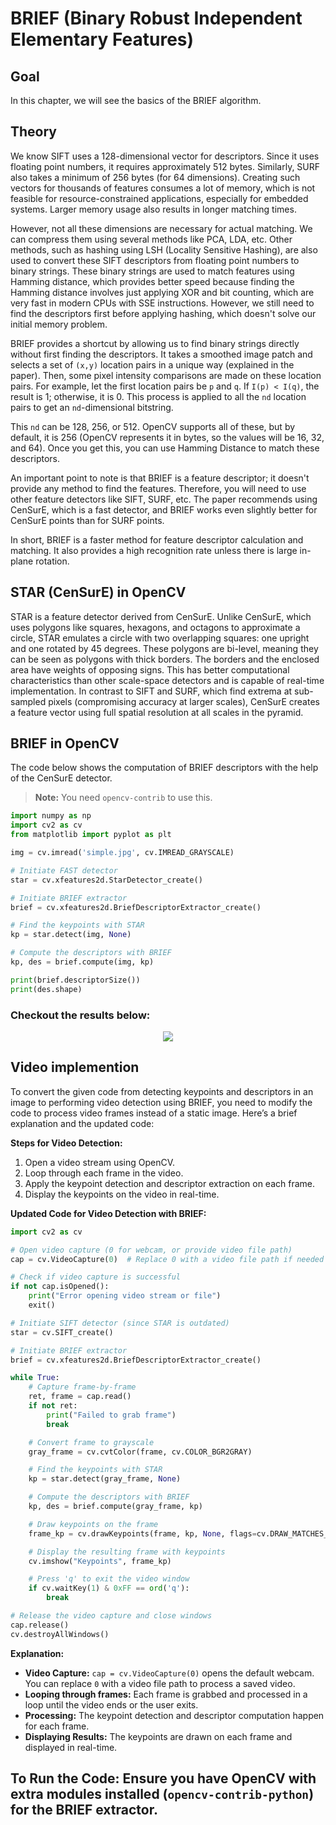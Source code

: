 # BRIEF (Binary Robust Independent Elementary Features)

## Goal
In this chapter, we will see the basics of the BRIEF algorithm.

## Theory
We know SIFT uses a 128-dimensional vector for descriptors. Since it uses floating point numbers, it requires approximately 512 bytes. Similarly, SURF also takes a minimum of 256 bytes (for 64 dimensions). Creating such vectors for thousands of features consumes a lot of memory, which is not feasible for resource-constrained applications, especially for embedded systems. Larger memory usage also results in longer matching times.

However, not all these dimensions are necessary for actual matching. We can compress them using several methods like PCA, LDA, etc. Other methods, such as hashing using LSH (Locality Sensitive Hashing), are also used to convert these SIFT descriptors from floating point numbers to binary strings. These binary strings are used to match features using Hamming distance, which provides better speed because finding the Hamming distance involves just applying XOR and bit counting, which are very fast in modern CPUs with SSE instructions. However, we still need to find the descriptors first before applying hashing, which doesn't solve our initial memory problem.

BRIEF provides a shortcut by allowing us to find binary strings directly without first finding the descriptors. It takes a smoothed image patch and selects a set of `(x,y)` location pairs in a unique way (explained in the paper). Then, some pixel intensity comparisons are made on these location pairs. For example, let the first location pairs be `p` and `q`. If `I(p) < I(q)`, the result is 1; otherwise, it is 0. This process is applied to all the `nd` location pairs to get an `nd`-dimensional bitstring.

This `nd` can be 128, 256, or 512. OpenCV supports all of these, but by default, it is 256 (OpenCV represents it in bytes, so the values will be 16, 32, and 64). Once you get this, you can use Hamming Distance to match these descriptors.

An important point to note is that BRIEF is a feature descriptor; it doesn't provide any method to find the features. Therefore, you will need to use other feature detectors like SIFT, SURF, etc. The paper recommends using CenSurE, which is a fast detector, and BRIEF works even slightly better for CenSurE points than for SURF points.

In short, BRIEF is a faster method for feature descriptor calculation and matching. It also provides a high recognition rate unless there is large in-plane rotation.

## STAR (CenSurE) in OpenCV
STAR is a feature detector derived from CenSurE. Unlike CenSurE, which uses polygons like squares, hexagons, and octagons to approximate a circle, STAR emulates a circle with two overlapping squares: one upright and one rotated by 45 degrees. These polygons are bi-level, meaning they can be seen as polygons with thick borders. The borders and the enclosed area have weights of opposing signs. This has better computational characteristics than other scale-space detectors and is capable of real-time implementation. In contrast to SIFT and SURF, which find extrema at sub-sampled pixels (compromising accuracy at larger scales), CenSurE creates a feature vector using full spatial resolution at all scales in the pyramid.

## BRIEF in OpenCV
The code below shows the computation of BRIEF descriptors with the help of the CenSurE detector.

> **Note:** You need `opencv-contrib` to use this.

```python
import numpy as np
import cv2 as cv
from matplotlib import pyplot as plt

img = cv.imread('simple.jpg', cv.IMREAD_GRAYSCALE)

# Initiate FAST detector
star = cv.xfeatures2d.StarDetector_create()

# Initiate BRIEF extractor
brief = cv.xfeatures2d.BriefDescriptorExtractor_create()

# Find the keypoints with STAR
kp = star.detect(img, None)

# Compute the descriptors with BRIEF
kp, des = brief.compute(img, kp)

print(brief.descriptorSize())
print(des.shape)
```
### Checkout the results below:

<div align ="center"><img src ="https://github.com/shyama7004/OpenCV-Personal-Documentation/blob/main/Images/25.png"></div>

## Video implemention

To convert the given code from detecting keypoints and descriptors in an image to performing video detection using BRIEF, you need to modify the code to process video frames instead of a static image. Here’s a brief explanation and the updated code:

**Steps for Video Detection:**
1. Open a video stream using OpenCV.
2. Loop through each frame in the video.
3. Apply the keypoint detection and descriptor extraction on each frame.
4. Display the keypoints on the video in real-time.

**Updated Code for Video Detection with BRIEF:**

```python
import cv2 as cv

# Open video capture (0 for webcam, or provide video file path)
cap = cv.VideoCapture(0)  # Replace 0 with a video file path if needed

# Check if video capture is successful
if not cap.isOpened():
    print("Error opening video stream or file")
    exit()

# Initiate SIFT detector (since STAR is outdated)
star = cv.SIFT_create()

# Initiate BRIEF extractor
brief = cv.xfeatures2d.BriefDescriptorExtractor_create()

while True:
    # Capture frame-by-frame
    ret, frame = cap.read()
    if not ret:
        print("Failed to grab frame")
        break

    # Convert frame to grayscale
    gray_frame = cv.cvtColor(frame, cv.COLOR_BGR2GRAY)

    # Find the keypoints with STAR
    kp = star.detect(gray_frame, None)

    # Compute the descriptors with BRIEF
    kp, des = brief.compute(gray_frame, kp)

    # Draw keypoints on the frame
    frame_kp = cv.drawKeypoints(frame, kp, None, flags=cv.DRAW_MATCHES_FLAGS_DRAW_RICH_KEYPOINTS)

    # Display the resulting frame with keypoints
    cv.imshow("Keypoints", frame_kp)

    # Press 'q' to exit the video window
    if cv.waitKey(1) & 0xFF == ord('q'):
        break

# Release the video capture and close windows
cap.release()
cv.destroyAllWindows()
```

**Explanation:**
- **Video Capture:** `cap = cv.VideoCapture(0)` opens the default webcam. You can replace `0` with a video file path to process a saved video.
- **Looping through frames:** Each frame is grabbed and processed in a loop until the video ends or the user exits.
- **Processing:** The keypoint detection and descriptor computation happen for each frame.
- **Displaying Results:** The keypoints are drawn on each frame and displayed in real-time.

**To Run the Code:**
Ensure you have OpenCV with extra modules installed (`opencv-contrib-python`) for the BRIEF extractor.
---
